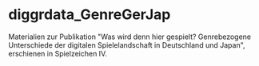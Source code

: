 # diggrdata_GenreGerJap
Materialien zur Publikation "Was wird denn hier gespielt? Genrebezogene Unterschiede der digitalen Spielelandschaft in Deutschland und Japan", erschienen in Spielzeichen IV.
